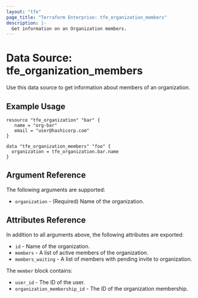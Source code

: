 ```yaml
---
layout: "tfe"
page_title: "Terraform Enterprise: tfe_organization_members"
description: |-
  Get information on an Organization members.
---
```


# Data Source: tfe_organization_members

Use this data source to get information about members of an organization.

## Example Usage

```hcl
resource "tfe_organization" "bar" {
   name = "org-bar"
   email = "user@hashicorp.com"
}

data "tfe_organization_members" "foo" {
  organization = tfe_organization.bar.name
}
```

## Argument Reference

The following arguments are supported:
* `organization` - (Required) Name of the organization.

## Attributes Reference

In addition to all arguments above, the following attributes are exported:

* `id` - Name of the organization.
* `members` - A list of active members of the organization.
* `members_waiting` - A list of members with pending invite to organization.

The `member` block contains:

* `user_id` - The ID of the user.
* `organization_membership_id` - The ID of the organization membership.